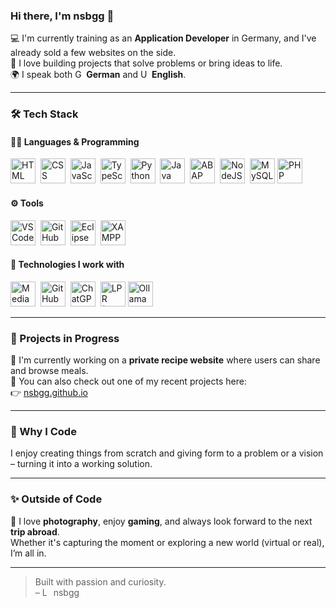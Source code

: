 ### Hi there, I'm nsbgg 👋

💻 I'm currently training as an **Application Developer** in Germany, and I've already sold a few websites on the side.  
🌱 I love building projects that solve problems or bring ideas to life.  
🌍 I speak both <img src="https://upload.wikimedia.org/wikipedia/commons/thumb/b/ba/Flag_of_Germany.svg/300px-Flag_of_Germany.svg.png" title="Germany" height="14" width="14"> **German** and <img src="https://upload.wikimedia.org/wikipedia/commons/thumb/a/a4/Flag_of_the_United_States.svg/330px-Flag_of_the_United_States.svg.png" title="United States of America" height="14" width="14"> **English**.

---

### 🛠️ Tech Stack

#### 🧑‍💻 Languages & Programming

<p>
  <img src="https://cdn.jsdelivr.net/gh/devicons/devicon/icons/html5/html5-original.svg" title="HTML" alt="HTML" width="40" height="40"/>&nbsp;
  <img src="https://cdn.jsdelivr.net/gh/devicons/devicon/icons/css3/css3-original.svg" title="CSS" alt="CSS" width="40" height="40"/>&nbsp;
  <img src="https://cdn.jsdelivr.net/gh/devicons/devicon/icons/javascript/javascript-original.svg" title="JavaScript" alt="JavaScript" width="40" height="40"/>&nbsp;
  <img src="https://cdn.jsdelivr.net/gh/devicons/devicon/icons/typescript/typescript-original.svg" title="TypeScript" alt="TypeScript" width="40" height="40"/>&nbsp;
  <img src="https://cdn.jsdelivr.net/gh/devicons/devicon/icons/python/python-original.svg" title="Python" alt="Python" width="40" height="40"/>&nbsp;
  <img src="https://cdn.jsdelivr.net/gh/devicons/devicon/icons/java/java-original.svg" title="Java" alt="Java" width="40" height="40"/>&nbsp;
  <img src="https://img.icons8.com/ios-filled/50/000000/sap.png" title="ABAP / SAP" alt="ABAP" width="40" height="40"/>&nbsp;
  <img src="https://cdn.jsdelivr.net/gh/devicons/devicon/icons/nodejs/nodejs-original.svg" title="NodeJS" alt="NodeJS" width="40" height="40"/>&nbsp;
  <img src="https://cdn.jsdelivr.net/gh/devicons/devicon/icons/mysql/mysql-original.svg" title="SQL / MySQL" alt="MySQL" width="40" height="40"/>
  <img src="https://www.php.net/favicon.ico?v=2" title="PHP" alt="PHP" width="40" height="40"/>
</p>

#### ⚙️ Tools

<p>
  <img src="https://cdn.jsdelivr.net/gh/devicons/devicon/icons/vscode/vscode-original.svg" title="VS Code" alt="VS Code" width="40" height="40"/>&nbsp;
  <img src="https://cdn.jsdelivr.net/gh/devicons/devicon/icons/github/github-original.svg" title="GitHub" alt="GitHub" width="40" height="40"/>&nbsp;
  <img src="https://cdn.jsdelivr.net/gh/devicons/devicon/icons/eclipse/eclipse-original.svg" title="Eclipse" alt="Eclipse" width="40" height="40"/>&nbsp;
  <img src="https://www.apachefriends.org/images/xampp-logo-ac950edf.svg" title="XAMPP" alt="XAMPP" width="40" height="40"/>
</p>

#### 🧠 Technologies I work with

<p>
  <img src="https://viz.mediapipe.dev/logo.png" title="MediaPipe" alt="MediaPipe" width="40" height="40"/>&nbsp;
  <img src="  https://uxwing.com/wp-content/themes/uxwing/download/brands-and-social-media/github-copilot-icon.png" title="GitHub Copilot" alt="GitHub Copilot" width="40" height="40"/>&nbsp;
  <img src="https://upload.wikimedia.org/wikipedia/commons/thumb/e/ef/ChatGPT-Logo.svg/1200px-ChatGPT-Logo.svg.png" title="ChatGPT" alt="ChatGPT" width="40" height="40"/>&nbsp;
  <img src="https://www.asmvigevano.it/wp-content/uploads/2021/04/scantarga.png" title="LPR (License Plate Recognition)" alt="LPR (License Plate Recognition)" width="40" height="40"/>
  <img src="https://ollama.com/public/icon-32x32.png" title="Ollama" alt="Ollama" width="40" height="40"/>
</p>

---

### 🚧 Projects in Progress

🍲 I'm currently working on a **private recipe website** where users can share and browse meals.  
🔗 You can also check out one of my recent projects here:  
👉 [nsbgg.github.io](https://nsbgg.github.io)

---

### 🎯 Why I Code

I enjoy creating things from scratch and giving form to a problem or a vision – turning it into a working solution.

---

### ✨ Outside of Code

📸 I love **photography**, enjoy **gaming**, and always look forward to the next **trip abroad**.  
Whether it's capturing the moment or exploring a new world (virtual or real), I’m all in.

---

> Built with passion and curiosity.  
> – <img src="https://nsbgg.github.io/img/logo.png" height="14" width="14" alt="Logo"> nsbgg
